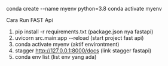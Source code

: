 conda create --name myenv python=3.8
conda activate myenv

Cara Run FAST Api
1. pip install -r requirements.txt (package.json nya fastapi)
2. uvicorn src.main:app --reload  (start project fast api)
3. conda activate myenv (aktif environtment)
4. stagger  http://127.0.0.1:8000/docs (link stagger fastapi)
5. conda env list (list env yang ada)
